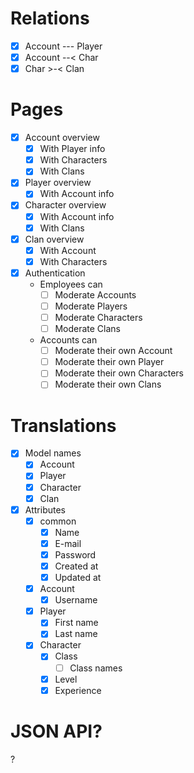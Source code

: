 # Relations
- [x] Account --- Player
- [x] Account --< Char
- [x] Char >-< Clan

# Pages
- [x] Account overview
  - [x] With Player info
  - [x] With Characters
  - [x] With Clans
- [x] Player overview
  - [x] With Account info
- [x] Character overview
  - [x] With Account info
  - [x] With Clans
- [x] Clan overview
  - [x] With Account
  - [x] With Characters
- [x] Authentication
  - Employees can
    - [ ] Moderate Accounts
    - [ ] Moderate Players
    - [ ] Moderate Characters
    - [ ] Moderate Clans
  - Accounts can
    - [ ] Moderate their own Account
    - [ ] Moderate their own Player
    - [ ] Moderate their own Characters
    - [ ] Moderate their own Clans

# Translations
- [x] Model names
  - [x] Account
  - [x] Player
  - [x] Character
  - [x] Clan
- [x] Attributes
  - [x] common
    - [x] Name
    - [x] E-mail
    - [x] Password
    - [x] Created at
    - [x] Updated at
  - [x] Account
    - [x] Username
  - [x] Player
    - [x] First name
    - [x] Last name
  - [x] Character
    - [x] Class
      - [ ] Class names
    - [x] Level
    - [x] Experience

# JSON API?
?
